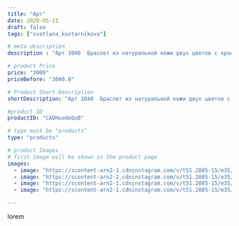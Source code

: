 ```yaml
---
title: "Арт"
date: 2020-05-11
draft: false
tags: ["svetlana_kustarnikova"]

# meta description
description : "Арт 1040  Браслет из натуральной кожи двух цветов с красивейшим граненым агатом"

# product Price
price: "3000"
priceBefore: "3600.0"

# Product Short Description
shortDescription: "Арт 1040  Браслет из натуральной кожи двух цветов с красивейшим граненым агатом"

#product ID
productID: "CADHuodoQuB"

# type must be "products"
type: "products"

# product Images
# first image will be shown in the product page
images:
  - image: "https://scontent-arn2-1.cdninstagram.com/v/t51.2885-15/e35/96836068_1851580901639459_5224724160411732061_n.jpg?_nc_ht=scontent-arn2-1.cdninstagram.com&_nc_cat=111&_nc_ohc=0m8rFSJijTAAX8t87Fw&se=7&tp=1&oh=50e00c9cdd8c872c7ac93ee1410d7703&oe=605E87E9&ig_cache_key=MjMwNjcyMTQxOTMzMzEwOTQ5MQ%3D%3D.2"
  - image: "https://scontent-arn2-2.cdninstagram.com/v/t51.2885-15/e35/96858258_730442617774076_997258781421280710_n.jpg?_nc_ht=scontent-arn2-2.cdninstagram.com&_nc_cat=108&_nc_ohc=rmY-jwqLas4AX9CkHra&se=8&tp=1&oh=03957157b498b01e43c57571df7d04a9&oe=605E74DC&ig_cache_key=MjMwNjcyMTQxOTM0MTQ5MTk1Mg%3D%3D.2"
  - image: "https://scontent-arn2-1.cdninstagram.com/v/t51.2885-15/e35/96255621_110546973825151_4183053294734278770_n.jpg?_nc_ht=scontent-arn2-1.cdninstagram.com&_nc_cat=107&_nc_ohc=vVZLpeu_HMUAX8KHEMt&tp=1&oh=ac7a20884eaafb7f1216b9c3446263ef&oe=60606975&ig_cache_key=MjMwNjcyMTQxOTM0OTkwMjk4NA%3D%3D.2"
  - image: "https://scontent-arn2-1.cdninstagram.com/v/t51.2885-15/e35/96417099_174009130731868_6067757873549052409_n.jpg?_nc_ht=scontent-arn2-1.cdninstagram.com&_nc_cat=104&_nc_ohc=28ucppMN6tAAX9546Jb&se=8&tp=1&oh=bd3652401acbf96fd617f5fa908e0e71&oe=6060F0F9&ig_cache_key=MjMwNjcyMTQxOTM2NjY5MDg0Nw%3D%3D.2"

---
```

lorem
